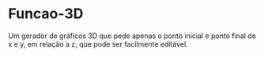 # Funcao-3D
Um gerador de gráficos 3D que pede apenas o ponto inicial e ponto final de x e y, em relação a z, que pode ser facilmente editável.
